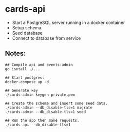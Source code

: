 # cards-api

- Start a PostgreSQL server running in a docker container
- Setup schema
- Seed database
- Connect to database from service

## Notes:


```
## Compile api and events-admin
go isntall ./...

## Start postgres:
docker-compose up -d

## Generate key
./cards-admin keygen private.pem

## Create the schema and insert some seed data.
./cards-admin --db_disable-tls=1 migrate 
./cards-admin --db_disable-tls=1 seed

## Run the app then make requests.
./cards-api --db_disable-tls=1
```